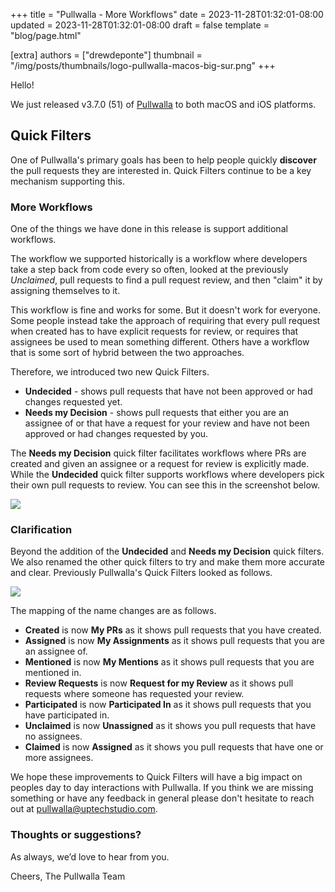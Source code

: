 +++
title = "Pullwalla - More Workflows"
date = 2023-11-28T01:32:01-08:00
updated = 2023-11-28T01:32:01-08:00
draft = false
template = "blog/page.html"

[extra]
authors = ["drewdeponte"]
thumbnail = "/img/posts/thumbnails/logo-pullwalla-macos-big-sur.png"
+++

Hello!

We just released v3.7.0 (51) of [Pullwalla](https://pullwalla.com) to both macOS and iOS platforms.

## Quick Filters

One of Pullwalla's primary goals has been to help people quickly **discover** the pull requests they are interested in. Quick Filters continue to be a key mechanism supporting this. 

### More Workflows

One of the things we have done in this release is support additional workflows.

The workflow we supported historically is a workflow where developers take a step back from code every so often, looked at the previously *Unclaimed*, pull requests to find a pull request review, and then "claim" it by assigning themselves to it.

This workflow is fine and works for some. But it doesn't work for everyone. Some people instead take the approach of requiring that every pull request when created has to have explicit requests for review, or requires that assignees be used to mean something different. Others have a workflow that is some sort of hybrid between the two approaches.

Therefore, we introduced two new Quick Filters.

- **Undecided** - shows pull requests that have not been approved or had changes requested yet.
- **Needs my Decision** - shows pull requests that either you are an assignee of or that have a request for your review and have not been approved or had changes requested by you.

The **Needs my Decision** quick filter facilitates workflows where PRs are created and given an assignee or a request for review is explicitly made. While the **Undecided** quick filter supports workflows where developers pick their own pull requests to review. You can see this in the screenshot below.

![](https://files.pullwalla.com/v3.7.0-51-quick-filters-transparent-wallpaper@2x.png)

### Clarification

Beyond the addition of the **Undecided** and **Needs my Decision** quick filters. We also renamed the other quick filters to try and make them more accurate and clear. Previously Pullwalla's Quick Filters looked as follows.

![](https://files.pullwalla.com/v3.6.2-50-quick-filters-transparent-wallpaper@2x.png)

The mapping of the name changes are as follows.

- **Created** is now **My PRs** as it shows pull requests that you have created.
- **Assigned** is now **My Assignments** as it shows pull requests that you are an assignee of.
- **Mentioned** is now **My Mentions** as it shows pull requests that you are mentioned in.
- **Review Requests** is now **Request for my Review** as it shows pull requests where someone has requested your review.
- **Participated** is now **Participated In** as it shows pull requests that you have participated in.
- **Unclaimed** is now **Unassigned** as it shows you pull requests that have no assignees.
- **Claimed** is now **Assigned** as it shows you pull requests that have one or more assignees.

We hope these improvements to Quick Filters will have a big impact on peoples day to day interactions with Pullwalla. If you think we are missing something or have any feedback in general please don't hesitate to reach out at [pullwalla@uptechstudio.com](mailto:pullwalla@uptechstudio.com).

### Thoughts or suggestions?

As always, we’d love to hear from you.

Cheers,
The Pullwalla Team
